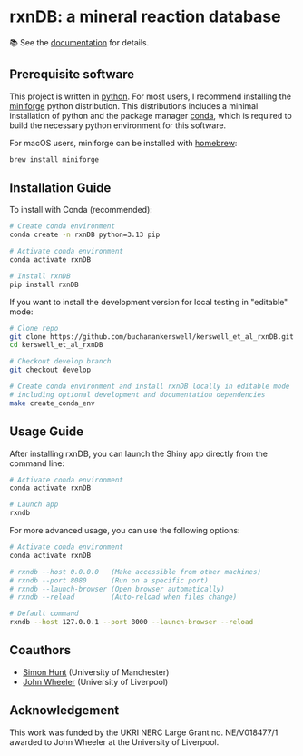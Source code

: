 # rxnDB: a mineral reaction database

📚 See the [documentation](https://kerswell-et-al-rxndb.readthedocs.io/en/latest/) for details.

## Prerequisite software

This project is written in [python](https://www.python.org). For most users, I recommend installing the [miniforge](https://github.com/conda-forge/miniforge) python distribution. This distributions includes a minimal installation of python and the package manager [conda](https://docs.conda.io/en/latest/), which is required to build the necessary python environment for this software.

For macOS users, miniforge can be installed with [homebrew](https://brew.sh):

```bash
brew install miniforge
```

## Installation Guide

To install with Conda (recommended):

``` bash
# Create conda environment
conda create -n rxnDB python=3.13 pip

# Activate conda environment
conda activate rxnDB

# Install rxnDB
pip install rxnDB
```

If you want to install the development version for local testing in "editable" mode:

``` bash
# Clone repo
git clone https://github.com/buchanankerswell/kerswell_et_al_rxnDB.git
cd kerswell_et_al_rxnDB

# Checkout develop branch
git checkout develop

# Create conda environment and install rxnDB locally in editable mode
# including optional development and documentation dependencies
make create_conda_env
```

## Usage Guide

After installing rxnDB, you can launch the Shiny app directly from the command line:

``` bash
# Activate conda environment
conda activate rxnDB

# Launch app
rxndb
```

For more advanced usage, you can use the following options:

``` bash
# Activate conda environment
conda activate rxnDB

# rxndb --host 0.0.0.0   (Make accessible from other machines)
# rxndb --port 8080      (Run on a specific port)
# rxndb --launch-browser (Open browser automatically)
# rxndb --reload         (Auto-reload when files change)

# Default command
rxndb --host 127.0.0.1 --port 8000 --launch-browser --reload
```

## Coauthors

 - [Simon Hunt](https://research.manchester.ac.uk/en/persons/simon.hunt) (University of Manchester)
 - [John Wheeler](https://scholar.google.co.uk/citations?user=jsfp2-8AAAAJ&hl=en) (University of Liverpool)

## Acknowledgement

This work was funded by the UKRI NERC Large Grant no. NE/V018477/1 awarded to John Wheeler at the University of Liverpool.

